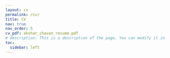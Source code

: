 ```yaml
---
layout: cv
permalink: /cv/
title: CV
nav: true
nav_order: 5
cv_pdf: akshar_chavan_resume.pdf
# description: This is a description of the page. You can modify it in '_pages/cv.md'. You can also change or remove the top pdf download button.
toc:
  sidebar: left
---
```

